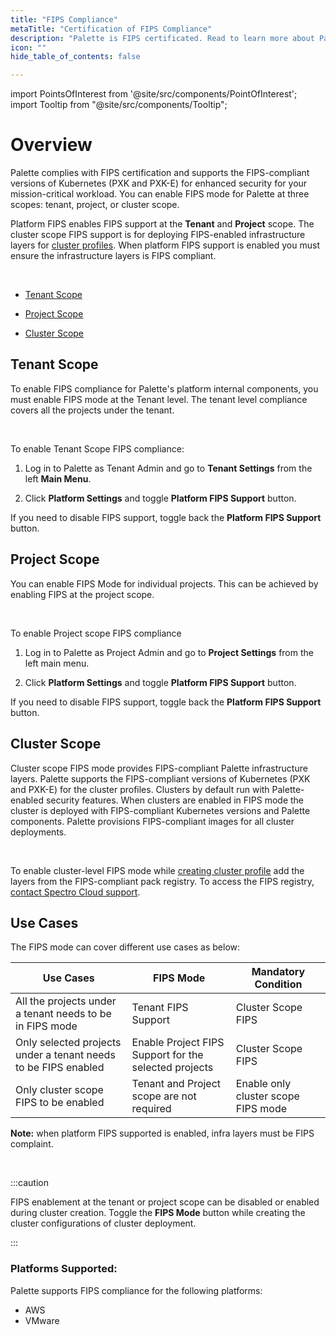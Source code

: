 ```yaml
---
title: "FIPS Compliance"
metaTitle: "Certification of FIPS Compliance"
description: "Palette is FIPS certificated. Read to learn more about Palette and its certification of FIPS Compliance"
icon: ""
hide_table_of_contents: false

---
```





import PointsOfInterest from '@site/src/components/PointOfInterest';
import Tooltip from "@site/src/components/Tooltip";



# Overview

Palette complies with FIPS certification and supports the FIPS-compliant versions of Kubernetes (PXK and PXK-E) for enhanced security for your mission-critical workload. You can enable FIPS mode for Palette at three scopes: tenant, project, or cluster scope. 

Platform FIPS enables FIPS support at the **Tenant** and **Project** scope. The cluster scope FIPS support is for deploying FIPS-enabled infrastructure layers for [cluster profiles](/cluster-profiles). When platform FIPS support is enabled you must ensure the infrastructure layers is FIPS compliant.

<br />

* [Tenant Scope](/compliance/fips-compliance#tenantscope)


* [Project Scope](/compliance/fips-compliance#projectscope)


* [Cluster Scope](/compliance/fips-compliance#clusterscope)

## Tenant Scope

To enable FIPS compliance for Palette's platform internal components, you must enable FIPS mode at the Tenant level. The tenant level compliance covers all the projects under the tenant.

<br />


To enable Tenant Scope FIPS compliance:

1. Log in to Palette as Tenant Admin and go to **Tenant Settings** from the left **Main Menu**.


2. Click **Platform Settings** and toggle **Platform FIPS Support** button. 


If you need to disable FIPS support, toggle back the **Platform FIPS Support** button.


## Project Scope

You can enable FIPS Mode for individual projects. This can be achieved by enabling FIPS at the project scope.

<br />


To enable Project scope FIPS compliance

1. Log in to Palette as Project Admin and go to **Project Settings** from the left main menu.


2. Click **Platform Settings** and toggle **Platform FIPS Support** button. 


If you need to disable FIPS support, toggle back the **Platform FIPS Support** button.


## Cluster Scope

Cluster scope FIPS mode provides FIPS-compliant Palette infrastructure layers. Palette supports the FIPS-compliant versions of Kubernetes (PXK and PXK-E) for the cluster profiles. Clusters by default run with Palette-enabled security features. When clusters are enabled in FIPS mode the cluster is deployed with FIPS-compliant Kubernetes versions and Palette components. Palette provisions FIPS-compliant images for all cluster deployments.


<br/>

To enable cluster-level FIPS mode while [creating cluster profile](/cluster-profiles/task-define-profile) add the layers from the FIPS-compliant pack registry. To access the FIPS registry, [contact Spectro Cloud support](https://spectrocloud.atlassian.net/servicedesk/customer/portals).
## Use Cases

The FIPS mode can cover different use cases as below:

|Use Cases | FIPS Mode   | Mandatory Condition|
|----------|--------------|--------------|                 
|All the projects under a tenant needs to be in FIPS mode | Tenant FIPS Support|Cluster Scope FIPS |
|Only selected projects under a tenant needs to be FIPS enabled| Enable Project FIPS Support for the selected projects|Cluster Scope FIPS|
|Only cluster scope FIPS to be enabled|Tenant and Project scope are not required| Enable only cluster scope FIPS mode|
   
**Note:** when platform FIPS supported is enabled, infra layers must be FIPS complaint.

<br />

:::caution

FIPS enablement at the tenant or project scope can be disabled or enabled during cluster creation.  Toggle the **FIPS Mode** button while creating the cluster configurations of cluster deployment.

:::

### Platforms Supported:

Palette supports FIPS compliance for the following platforms:

* AWS
* VMware

<br />